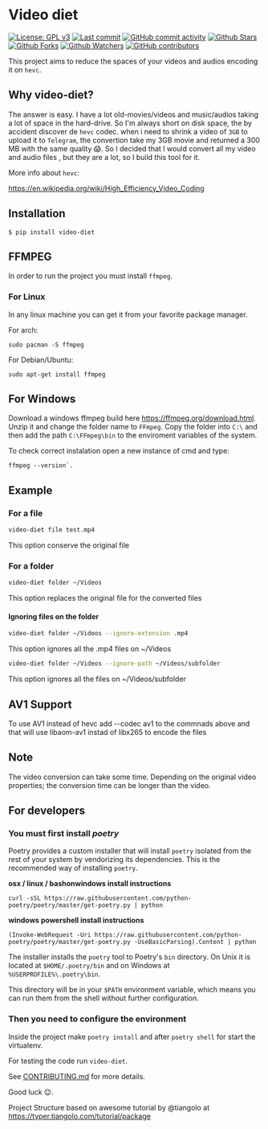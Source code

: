 # Video diet

[![License: GPL v3](https://img.shields.io/badge/License-GPLv3-blue.svg?label=license)](https://www.gnu.org/licenses/gpl-3.0) [![Last commit](https://img.shields.io/github/last-commit/hiancdtrsnm/video-diet.svg?style=flat)](https://github.com/hiancdtrsnm/video-diet/commits) [![GitHub commit activity](https://img.shields.io/github/commit-activity/m/hiancdtrsnm/video-diet)](https://github.com/hiancdtrsnm/video-diet/commits) [![Github Stars](https://img.shields.io/github/stars/hiancdtrsnm/video-diet?style=flat&logo=github)](https://github.com/hiancdtrsnm/video-diet) [![Github Forks](https://img.shields.io/github/forks/hiancdtrsnm/video-diet?style=flat&logo=github)](https://github.com/hiancdtrsnm/video-diet) [![Github Watchers](https://img.shields.io/github/watchers/hiancdtrsnm/video-diet?style=flat&logo=github)](https://github.com/hiancdtrsnm/video-diet) [![GitHub contributors](https://img.shields.io/github/contributors/hiancdtrsnm/video-diet)](https://github.com/hiancdtrsnm/video-diet/graphs/contributors)

This project aims to reduce the spaces of your videos and audios encoding it on `hevc`.

## Why video-diet?
The answer is easy. I have a lot old-movies/videos and music/audios taking a lot of space in the hard-drive.
So I'm always short on disk space, the by accident discover de `hevc` codec. when i need to shrink a video of `3GB`
to upload it to `Telegram`, the convertion take my 3GB movie and returned a 300 MB with the same quality 😱. So I
decided that I would convert all my video and audio files , but they are a lot, so I build this tool for it.

More info about `hevc`:

https://en.wikipedia.org/wiki/High_Efficiency_Video_Coding


## Installation

<div class="termy">

```console
$ pip install video-diet
```

</div>

## FFMPEG

In order to run the project you must install `ffmpeg`.

### For Linux
In any linux machine you can get it from your favorite package manager.

For arch:
```console
sudo pacman -S ffmpeg
```

For Debian/Ubuntu:
```console
sudo apt-get install ffmpeg
```

## For Windows

Download a windows ffmpeg build here https://ffmpeg.org/download.html. Unzip it and change the folder name to `FFmpeg`. Copy the folder into `C:\` and then add the path `C:\FFmpeg\bin` to the enviroment variables of the system. 

To check correct instalation open a new instance of cmd and type:
```console
ffmpeg --version`.
```

## Example

### For a file

```bash
video-diet file test.mp4
```
This option conserve the original file

### For a folder
```bash
video-diet folder ~/Videos
```
This option replaces the original file for the converted files

#### Ignoring files on the folder
```bash
video-diet folder ~/Videos --ignore-extension .mp4
```
This option ignores all the .mp4 files on ~/Videos

```bash
video-diet folder ~/Videos --ignore-path ~/Videos/subfolder
```
This option ignores all the files on ~/Videos/subfolder

## AV1 Support

To use AV1 instead of hevc add --codec av1 to the commnads above and that will use libaom-av1 instad of libx265 to encode the files 

## Note

The video conversion can take some time. Depending on the original video properties; the conversion time can be longer than the video.

## For developers

### You must first install *poetry*

Poetry provides a custom installer that will install `poetry` isolated from the rest of your system by vendorizing its dependencies. This is the recommended way of installing `poetry`.

**osx / linux / bashonwindows install instructions**

`curl -sSL https://raw.githubusercontent.com/python-poetry/poetry/master/get-poetry.py | python`

**windows powershell install instructions**

`(Invoke-WebRequest -Uri https://raw.githubusercontent.com/python-poetry/poetry/master/get-poetry.py -UseBasicParsing).Content | python`

The installer installs the `poetry` tool to Poetry's `bin` directory. On Unix it is located at `$HOME/.poetry/bin` and on Windows at `%USERPROFILE%\.poetry\bin`.

This directory will be in your `$PATH` environment variable, which means you can run them from the shell without further configuration.

### Then you need to configure the environment

Inside the project make `poetry install` and after `poetry shell` for start the virtualenv.

For testing the code run `video-diet`.

See [CONTRIBUTING.md](CONTRIBUTING.md) for more details.

Good luck 😉.

Project Structure based on awesome tutorial by @tiangolo at https://typer.tiangolo.com/tutorial/package
